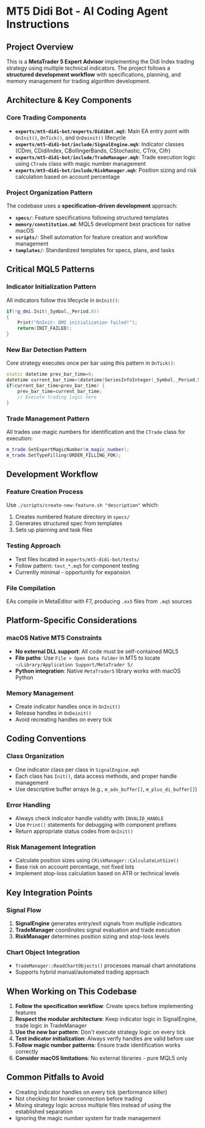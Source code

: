 # MT5 Didi Bot - AI Coding Agent Instructions

## Project Overview
This is a **MetaTrader 5 Expert Advisor** implementing the Didi Index trading strategy using multiple technical indicators. The project follows a **structured development workflow** with specifications, planning, and memory management for trading algorithm development.

## Architecture & Key Components

### Core Trading Components
- **`experts/mt5-didi-bot/experts/DidiBot.mq5`**: Main EA entry point with `OnInit()`, `OnTick()`, and `OnDeinit()` lifecycle
- **`experts/mt5-didi-bot/include/SignalEngine.mqh`**: Indicator classes (CDmi, CDidiIndex, CBollingerBands, CStochastic, CTrix, CIfr)
- **`experts/mt5-didi-bot/include/TradeManager.mqh`**: Trade execution logic using `CTrade` class with magic number management
- **`experts/mt5-didi-bot/include/RiskManager.mqh`**: Position sizing and risk calculation based on account percentage

### Project Organization Pattern
The codebase uses a **specification-driven development** approach:
- **`specs/`**: Feature specifications following structured templates
- **`memory/constitution.md`**: MQL5 development best practices for native macOS
- **`scripts/`**: Shell automation for feature creation and workflow management
- **`templates/`**: Standardized templates for specs, plans, and tasks

## Critical MQL5 Patterns

### Indicator Initialization Pattern
All indicators follow this lifecycle in `OnInit()`:
```cpp
if(!g_dmi.Init(_Symbol,_Period,8))
{
    Print("OnInit: DMI initialization failed!");
    return(INIT_FAILED);
}
```

### New Bar Detection Pattern
Core strategy executes once per bar using this pattern in `OnTick()`:
```cpp
static datetime prev_bar_time=0;
datetime current_bar_time=(datetime)SeriesInfoInteger(_Symbol,_Period,SERIES_LASTBAR_DATE);
if(current_bar_time>prev_bar_time) {
    prev_bar_time=current_bar_time;
    // Execute trading logic here
}
```

### Trade Management Pattern
All trades use magic numbers for identification and the `CTrade` class for execution:
```cpp
m_trade.SetExpertMagicNumber(m_magic_number);
m_trade.SetTypeFilling(ORDER_FILLING_FOK);
```

## Development Workflow

### Feature Creation Process
Use `./scripts/create-new-feature.sh "description"` which:
1. Creates numbered feature directory in `specs/`
2. Generates structured spec from templates
3. Sets up planning and task files

### Testing Approach
- Test files located in `experts/mt5-didi-bot/tests/`
- Follow pattern: `test_*.mq5` for component testing
- Currently minimal - opportunity for expansion

### File Compilation
EAs compile in MetaEditor with F7, producing `.ex5` files from `.mq5` sources

## Platform-Specific Considerations

### macOS Native MT5 Constraints
- **No external DLL support**: All code must be self-contained MQL5
- **File paths**: Use `File > Open Data Folder` in MT5 to locate `~/Library/Application Support/MetaTrader 5/`
- **Python integration**: Native `MetaTrader5` library works with macOS Python

### Memory Management
- Create indicator handles once in `OnInit()`
- Release handles in `OnDeinit()`
- Avoid recreating handles on every tick

## Coding Conventions

### Class Organization
- One indicator class per class in `SignalEngine.mqh`
- Each class has `Init()`, data access methods, and proper handle management
- Use descriptive buffer arrays (e.g., `m_adx_buffer[]`, `m_plus_di_buffer[]`)

### Error Handling
- Always check indicator handle validity with `INVALID_HANDLE`
- Use `Print()` statements for debugging with component prefixes
- Return appropriate status codes from `OnInit()`

### Risk Management Integration
- Calculate position sizes using `CRiskManager::CalculateLotSize()`
- Base risk on account percentage, not fixed lots
- Implement stop-loss calculation based on ATR or technical levels

## Key Integration Points

### Signal Flow
1. **SignalEngine** generates entry/exit signals from multiple indicators
2. **TradeManager** coordinates signal evaluation and trade execution
3. **RiskManager** determines position sizing and stop-loss levels

### Chart Object Integration
- `TradeManager::ReadChartObjects()` processes manual chart annotations
- Supports hybrid manual/automated trading approach

## When Working on This Codebase

1. **Follow the specification workflow**: Create specs before implementing features
2. **Respect the modular architecture**: Keep indicator logic in SignalEngine, trade logic in TradeManager
3. **Use the new bar pattern**: Don't execute strategy logic on every tick
4. **Test indicator initialization**: Always verify handles are valid before use
5. **Follow magic number patterns**: Ensure trade identification works correctly
6. **Consider macOS limitations**: No external libraries - pure MQL5 only

## Common Pitfalls to Avoid
- Creating indicator handles on every tick (performance killer)
- Not checking for broker connection before trading
- Mixing strategy logic across multiple files instead of using the established separation
- Ignoring the magic number system for trade management
